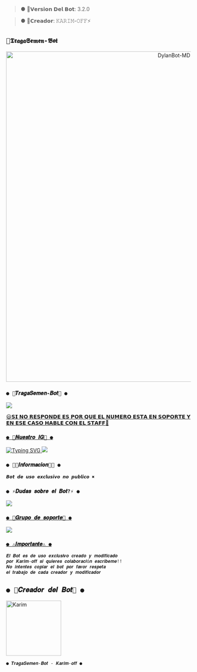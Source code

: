 >● 🍆𝗩𝗲𝗿𝘀𝗶𝗼𝗻 𝗗𝗲𝗹 𝗕𝗼𝘁: 3.2.0 

>● 🍆𝗖𝗿𝗲𝗮𝗱𝗼𝗿: 𝙺𝙰𝚁𝙸𝙼-𝙾𝙵𝙵⚡

## `🍆𝕿𝖗𝖆𝖌𝖆𝕾𝖊𝖒𝖊𝖓-𝕭𝖔𝖙` 
<p align="center">
<img src="https://telegra.ph/file/4f89062d9ce497338b9e2.jpg" alt="DylanBot-MD" width="900"/>
</p>




### `● 🍆𝑻𝒓𝒂𝒈𝒂𝑺𝒆𝒎𝒆𝒏-𝑩𝒐𝒕🍆 ●`
<a href="https://api.whatsapp.com/send/?phone=59160270345&text=/estado&type=phone_number&app_absent=0" target="blank"><img src="https://img.shields.io/badge/BOT_OFICIAL-25D366?style=for-the-badge&logo=whatsapp&logoColor=white" />

😃𝗦𝗜 𝗡𝗢 𝗥𝗘𝗦𝗣𝗢𝗡𝗗𝗘 𝗘𝗦 𝗣𝗢𝗥 𝗤𝗨𝗘 𝗘𝗟 𝗡𝗨𝗠𝗘𝗥𝗢 𝗘𝗦𝗧𝗔 𝗘𝗡 𝗦𝗢𝗣𝗢𝗥𝗧𝗘 𝗬 𝗘𝗡 𝗘𝗦𝗘 𝗖𝗔𝗦𝗢 𝗛𝗔𝗕𝗟𝗘 𝗖𝗢𝗡 𝗘𝗟 𝗦𝗧𝗔𝗙𝗙💖


### `● 🫧𝑵𝒖𝒆𝒔𝒕𝒓𝒐 𝑰𝑮🫧 ●`

![Typing SVG](https://readme-typing-svg.demolab.com?font=Fira+Code&pause=1000&color=00CB22&width=435&lines=Sígueme+En+Instagram;No+seas+malx%3A3;)
<a href="https://www.instagram.com/usxr_angelito?igsh=OGY1bGE1d3EyY212" target="blank"><img src="https://img.shields.io/badge/INSTAGRAM-25D366?style=for-the-badge&logo=Instagram&logoColor=white" />
</a>


### `● 👨‍💻𝑰𝒏𝒇𝒐𝒓𝒎𝒂𝒄𝒊𝒐𝒏👨‍💻 ●` 

```bash
𝘽𝙤𝙩 𝙙𝙚 𝙪𝙨𝙤 𝙚𝙭𝙘𝙡𝙪𝙨𝙞𝙫𝙤 𝙣𝙤 𝙥𝙪𝙗𝙡𝙞𝙘𝙤 ✖️
```

 ### `● ⚡𝑫𝒖𝒅𝒂𝒔 𝒔𝒐𝒃𝒓𝒆 𝒆𝒍 𝑩𝒐𝒕?⚡ ●`
<a href="http://wa.me/59168683798" target="blank"><img src="https://img.shields.io/badge/KARIM_CREADOR-25D366?style=for-the-badge&logo=whatsapp&logoColor=white" />

### `● 📄𝑮𝒓𝒖𝒑𝒐 𝒅𝒆 𝒔𝒐𝒑𝒐𝒓𝒕𝒆📄 ●`
<a href="https://chat.whatsapp.com/LcFTUnvu0Tw1tCnA2ybdR6" target="blank"><img src="https://img.shields.io/badge/GRUPO_DE_SOPORTE-25D366?style=for-the-badge&logo=whatsapp&logoColor=white" />

### `● ⚠️𝑰𝒎𝒑𝒐𝒓𝒕𝒂𝒏𝒕𝒆⚠️ ●` 

```bash
𝑬𝒍 𝑩𝒐𝒕 𝒆𝒔 𝒅𝒆 𝒖𝒔𝒐 𝒆𝒙𝒄𝒍𝒖𝒔𝒊𝒗𝒐 𝒄𝒓𝒆𝒂𝒅𝒐 𝒚 𝒎𝒐𝒅𝒊𝒇𝒊𝒄𝒂𝒅𝒐 
𝒑𝒐𝒓 𝑲𝒂𝒓𝒊𝒎-𝒐𝒇𝒇 𝒔𝒊 𝒒𝒖𝒊𝒆𝒓𝒆𝒔 𝒄𝒐𝒍𝒂𝒃𝒐𝒓𝒂𝒄𝒊ó𝒏 𝒆𝒔𝒄𝒓𝒊𝒃𝒆𝒎𝒆!! 
𝑵𝒐 𝒊𝒏𝒕𝒆𝒏𝒕𝒆𝒔 𝒄𝒐𝒑𝒊𝒂𝒓 𝒆𝒍 𝒃𝒐𝒕 𝒑𝒐𝒓 𝒇𝒂𝒗𝒐𝒓 𝒓𝒆𝒔𝒑𝒆𝒕𝒂 
𝒆𝒍 𝒕𝒓𝒂𝒃𝒂𝒋𝒐 𝒅𝒆 𝒄𝒂𝒅𝒂 𝒄𝒓𝒆𝒂𝒅𝒐𝒓 𝒚 𝒎𝒐𝒅𝒊𝒇𝒊𝒄𝒂𝒅𝒐𝒓
```


## `● 🍆𝑪𝒓𝒆𝒂𝒅𝒐𝒓 𝒅𝒆𝒍 𝑩𝒐𝒕🍆 ●` 
<a href="https://github.com/Karim-off"><img src="https://github.com/Karim-off.png" width="150" height="150" alt="Karim"/></a>
  


  
`● 𝑻𝒓𝒂𝒈𝒂𝑺𝒆𝒎𝒆𝒏-𝑩𝒐𝒕 - 𝑲𝒂𝒓𝒊𝒎-𝒐𝒇𝒇 ●`


